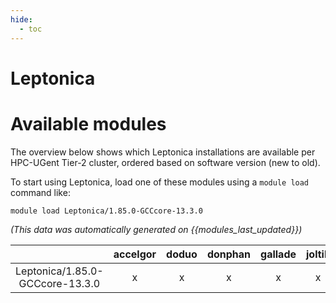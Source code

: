 ```yaml
---
hide:
  - toc
---
```


Leptonica
=========

# Available modules


The overview below shows which Leptonica installations are available per HPC-UGent Tier-2 cluster, ordered based on software version (new to old).

To start using Leptonica, load one of these modules using a `module load` command like:

```shell
module load Leptonica/1.85.0-GCCcore-13.3.0
```

*(This data was automatically generated on {{modules_last_updated}})*  

| |accelgor|doduo|donphan|gallade|joltik|litleo|shinx|
| :---: | :---: | :---: | :---: | :---: | :---: | :---: | :---: |
|Leptonica/1.85.0-GCCcore-13.3.0|x|x|x|x|x|x|x|
